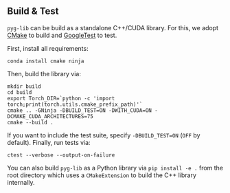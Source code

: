 ## Build & Test

`pyg-lib` can be build as a standalone C++/CUDA library.
For this, we adopt [CMake](https://cmake.org/) to build and [GoogleTest](https://github.com/google/googletest) to test.

First, install all requirements:

```
conda install cmake ninja
```

Then, build the library via:

```
mkdir build
cd build
export Torch_DIR=`python -c 'import torch;print(torch.utils.cmake_prefix_path)'`
cmake .. -GNinja -DBUILD_TEST=ON -DWITH_CUDA=ON -DCMAKE_CUDA_ARCHITECTURES=75
cmake --build .
```

If you want to include the test suite, specify `-DBUILD_TEST=ON` (`OFF` by default).
Finally, run tests via:
```
ctest --verbose --output-on-failure
```

You can also build `pyg-lib` as a Python library via `pip install -e .` from the root directory which uses a `CMakeExtension` to build the C++ library internally.
